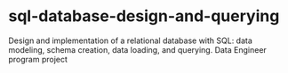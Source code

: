 # sql-database-design-and-querying
Design and implementation of a relational database with SQL: data modeling, schema creation, data loading, and querying. Data Engineer program project
